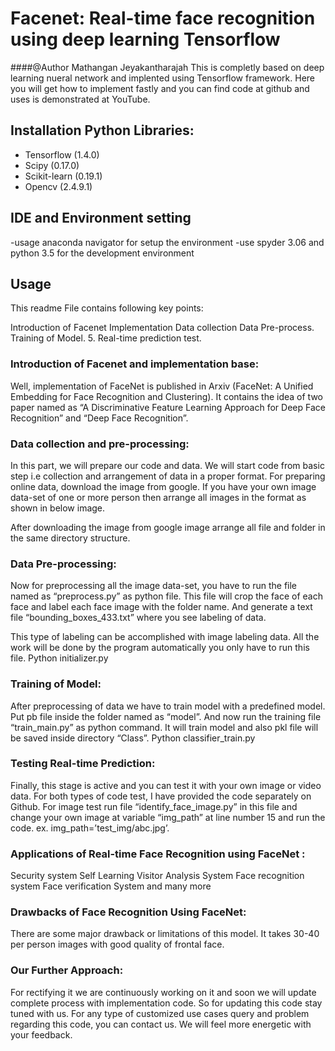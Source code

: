 # Facenet: Real-time face recognition using deep learning Tensorflow 
####@Author Mathangan Jeyakantharajah
This is completly based on deep learning nueral network and implented using Tensorflow framework. Here you will get how to implement fastly and you can find code at github and uses is demonstrated at YouTube.

## Installation Python Libraries:

- Tensorflow (1.4.0)
- Scipy (0.17.0)
- Scikit-learn (0.19.1)
- Opencv (2.4.9.1)

## IDE and Environment setting 

-usage anaconda navigator for setup the environment
-use spyder 3.06 and python 3.5 for the development environment

## Usage 

This readme File contains following key points:

Introduction of Facenet Implementation
Data collection
Data Pre-process.
Training of Model. 5. Real-time prediction test.

### Introduction of Facenet and implementation base: 
Well, implementation of FaceNet is published in Arxiv (FaceNet: A Unified Embedding for Face Recognition and Clustering). It contains the idea of two paper named as “A Discriminative Feature Learning Approach for Deep Face Recognition” and “Deep Face Recognition”.

### Data collection and pre-processing: 
In this part, we will prepare our code and data. We will start code from basic step i.e collection and arrangement of data in a proper format. For preparing online data, download the image from google. If you have your own image data-set of one or more person then arrange all images in the format as shown in below image.

After downloading the image from google image arrange all file and folder in the same directory structure.

### Data Pre-processing: 
Now for preprocessing all the image data-set, you have to run the file named as “preprocess.py” as python file. This file will crop the face of each face and label each face image with the folder name. And generate a text file “bounding_boxes_433.txt” where you see labeling of data.

This type of labeling can be accomplished with image labeling data. All the work will be done by the program automatically you only have to run this file. Python initializer.py

### Training of Model:
 After preprocessing of data we have to train model with a predefined model. Put pb file inside the folder named as “model”. And now run the training file “train_main.py” as python command. It will train model and also pkl file will be saved inside directory “Class”. Python classifier_train.py

### Testing Real-time Prediction:
Finally, this stage is active and you can test it with your own image or video data. For both types of code test, I have provided the code separately on Github. For image test run file “identify_face_image.py” in this file and change your own image at variable “img_path” at line number 15 and run the code. ex. img_path=’test_img/abc.jpg’.

### Applications of Real-time Face Recognition using FaceNet :

Security system
Self Learning
Visitor Analysis System
Face recognition system
Face verification System and many more

### Drawbacks of Face Recognition Using FaceNet: 
There are some major drawback or limitations of this model. It takes 30-40 per person images with good quality of frontal face.

### Our Further Approach:
For rectifying it we are continuously working on it and soon we will update complete process with implementation code.
So for updating this code stay tuned with us. For any type of customized use cases query and problem regarding this code,
you can contact us. We will feel more energetic with your feedback.


